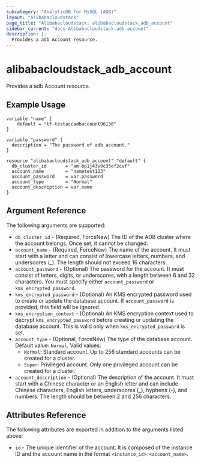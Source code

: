```yaml
---
subcategory: "AnalyticDB for MySQL (ADB)"
layout: "alibabacloudstack"
page_title: "Alibabacloudstack: alibabacloudstack_adb_account"
sidebar_current: "docs-Alibabacloudstack-adb-account"
description: |- 
  Provides a adb Account resource.
---
```


# alibabacloudstack_adb_account

Provides a adb Account resource.

## Example Usage

```hcl
variable "name" {
    default = "tf-testaccadbaccount96136"
}

variable "password" {
  description = "The password of adb account."
}

resource "alibabacloudstack_adb_account" "default" {
  db_cluster_id       = "am-bp1j43v9c35ef2cvf"
  account_name        = "nametest123"
  account_password    = var.password
  account_type        = "Normal"
  account_description = var.name
}
```

## Argument Reference

The following arguments are supported:

* `db_cluster_id` - (Required, ForceNew) The ID of the ADB cluster where the account belongs. Once set, it cannot be changed.
* `account_name` - (Required, ForceNew) The name of the account. It must start with a letter and can consist of lowercase letters, numbers, and underscores (_). The length should not exceed 16 characters.
* `account_password` - (Optional) The password for the account. It must consist of letters, digits, or underscores, with a length between 6 and 32 characters. You must specify either `account_password` or `kms_encrypted_password`.
* `kms_encrypted_password` - (Optional) An KMS encrypted password used to create or update the database account. If `account_password` is provided, this field will be ignored.
* `kms_encryption_context` - (Optional) An KMS encryption context used to decrypt `kms_encrypted_password` before creating or updating the database account. This is valid only when `kms_encrypted_password` is set.
* `account_type` - (Optional, ForceNew) The type of the database account. Default value: `Normal`. Valid values:
  * `Normal`: Standard account. Up to 256 standard accounts can be created for a cluster.
  * `Super`: Privileged account. Only one privileged account can be created for a cluster.
* `account_description` - (Optional) The description of the account. It must start with a Chinese character or an English letter and can include Chinese characters, English letters, underscores (_), hyphens (-), and numbers. The length should be between 2 and 256 characters.

## Attributes Reference

The following attributes are exported in addition to the arguments listed above:

* `id` - The unique identifier of the account. It is composed of the instance ID and the account name in the format `<instance_id>:<account_name>`.